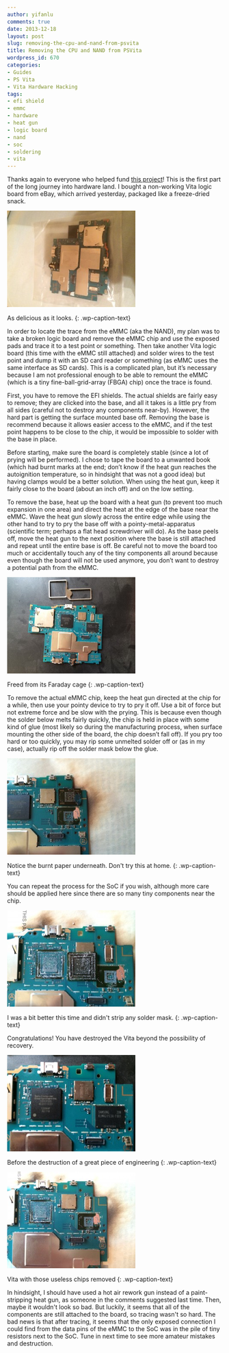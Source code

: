 ```yaml
---
author: yifanlu
comments: true
date: 2013-12-18
layout: post
slug: removing-the-cpu-and-nand-from-psvita
title: Removing the CPU and NAND from PSVita
wordpress_id: 670
categories:
- Guides
- PS Vita
- Vita Hardware Hacking
tags:
- efi shield
- emmc
- hardware
- heat gun
- logic board
- nand
- soc
- soldering
- vita
---
```


Thanks again to everyone who helped fund [this project](/2013/12/12/i-need-your-help-to-fund-vita-hardware-analysis/)! This is the first part of the long journey into hardware land. I bought a non-working Vita logic board from eBay, which arrived yesterday, packaged like a freeze-dried snack.

[![As delicious as it looks.](/images/2013/12/IMG_0517-300x225.jpg)](/images/2013/12/IMG_0517.jpg)

As delicious as it looks.
{: .wp-caption-text}



In order to locate the trace from the eMMC (aka the NAND), my plan was to take a broken logic board and remove the eMMC chip and use the exposed pads and trace it to a test point or something. Then take another Vita logic board (this time with the eMMC still attached) and solder wires to the test point and dump it with an SD card reader or something (as eMMC uses the same interface as SD cards). This is a complicated plan, but it’s necessary because I am not professional enough to be able to remount the eMMC (which is a tiny fine-ball-grid-array (FBGA) chip) once the trace is found.<!-- more -->

First, you have to remove the EFI shields. The actual shields are fairly easy to remove; they are clicked into the base, and all it takes is a little pry from all sides (careful not to destroy any components near-by). However, the hard part is getting the surface mounted base off. Removing the base is recommend because it allows easier access to the eMMC, and if the test point happens to be close to the chip, it would be impossible to solder with the base in place.

Before starting, make sure the board is completely stable (since a lot of prying will be performed). I chose to tape the board to a unwanted book (which had burnt marks at the end; don’t know if the heat gun reaches the autoignition temperature, so in hindsight that was not a good idea) but having clamps would be a better solution. When using the heat gun, keep it fairly close to the board (about an inch off) and on the low setting.

To remove the base, heat up the board with a heat gun (to prevent too much expansion in one area) and direct the heat at the edge of the base near the eMMC. Wave the heat gun slowly across the entire edge while using the other hand to try to pry the base off with a pointy-metal-apparatus (scientific term; perhaps a flat head screwdriver will do). As the base peels off, move the heat gun to the next position where the base is still attached and repeat until the entire base is off. Be careful not to move the board too much or accidentally touch any of the tiny components all around because even though the board will not be used anymore, you don’t want to destroy a potential path from the eMMC.

[![Freed from its Faraday cage](/images/2013/12/IMG_0518-300x225.jpg)](/images/2013/12/IMG_0518.jpg)

Freed from its Faraday cage
{: .wp-caption-text}



To remove the actual eMMC chip, keep the heat gun directed at the chip for a while, then use your pointy device to try to pry it off. Use a bit of force but not extreme force and be slow with the prying. This is because even though the solder below melts fairly quickly, the chip is held in place with some kind of glue (most likely so during the manufacturing process, when surface mounting the other side of the board, the chip doesn’t fall off). If you pry too hard or too quickly, you may rip some unmelted solder off or (as in my case), actually rip off the solder mask below the glue.

[![Notice the burnt paper underneath. Don't try this at home.](/images/2013/12/IMG_0522-300x225.jpg)](/images/2013/12/IMG_0522.jpg)

Notice the burnt paper underneath. Don't try this at home.
{: .wp-caption-text}



You can repeat the process for the SoC if you wish, although more care should be applied here since there are so many tiny components near the chip.

[![I was a bit better this time and didn't strip any solder mask.](/images/2013/12/IMG_0523-300x225.jpg)](/images/2013/12/IMG_0523.jpg)

I was a bit better this time and didn't strip any solder mask.
{: .wp-caption-text}



Congratulations! You have destroyed the Vita beyond the possibility of recovery.

[![Before the destruction of a great piece of engineering](/images/2013/12/IMG_0521-300x225.jpg)](/images/2013/12/IMG_0521.jpg)

Before the destruction of a great piece of engineering
{: .wp-caption-text}



[![Vita with those useless chips removed](/images/2013/12/IMG_0525-300x225.jpg)](/images/2013/12/IMG_0525.jpg)

Vita with those useless chips removed
{: .wp-caption-text}



In hindsight, I should have used a hot air rework gun instead of a paint-stripping heat gun, as someone in the comments suggested last time. Then, maybe it wouldn't look so bad. But luckily, it seems that all of the components are still attached to the board, so tracing wasn't so hard. The bad news is that after tracing, it seems that the only exposed connection I could find from the data pins of the eMMC to the SoC was in the pile of tiny resistors next to the SoC. Tune in next time to see more amateur mistakes and destruction.
